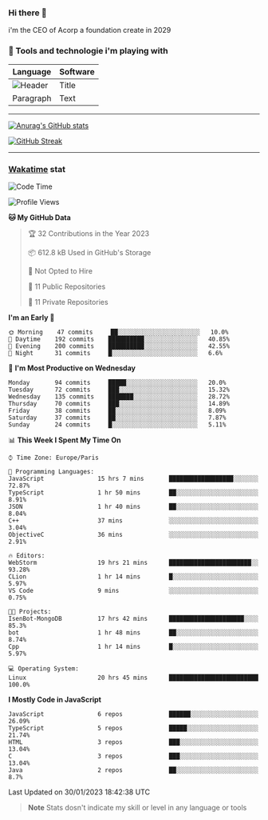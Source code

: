 ### Hi there 👋

i'm the CEO of Acorp a foundation create in 2029  

### 🧰 Tools and technologie i'm playing with

 | Language | Software |
| ----------- | ----------- |
| ![Header](https://img.shields.io/badge/Nuxt3-green&style=for-the-badge&logo=nustjs&logoColor=00DC82) | Title |
| Paragraph | Text |

---

[![Anurag's GitHub stats](https://github-readme-stats.vercel.app/api?username=ackimixs&show_icons=true&theme=github_dark&count_private=true)](https://www.ackimixs.xyz)

[![GitHub Streak](https://github-readme-streak-stats.herokuapp.com?user=Ackimixs&theme=github-dark-blue&date_format=j%20M%5B%20Y%5D&mode=weekly)](https://git.io/streak-stats)

---
 
 ### [Wakatime](https://wakatime.com/) stat

<!--START_SECTION:waka-->
![Code Time](http://img.shields.io/badge/Code%20Time-377%20hrs%2047%20mins-blue)

![Profile Views](http://img.shields.io/badge/Profile%20Views-0-blue)

**🐱 My GitHub Data** 

> 🏆 32 Contributions in the Year 2023
 > 
> 📦 612.8 kB Used in GitHub's Storage 
 > 
> 🚫 Not Opted to Hire
 > 
> 📜 11 Public Repositories 
 > 
> 🔑 11 Private Repositories  
 > 
**I'm an Early 🐤** 

```text
🌞 Morning    47 commits     ██░░░░░░░░░░░░░░░░░░░░░░░   10.0% 
🌆 Daytime    192 commits    ██████████░░░░░░░░░░░░░░░   40.85% 
🌃 Evening    200 commits    ██████████░░░░░░░░░░░░░░░   42.55% 
🌙 Night      31 commits     █░░░░░░░░░░░░░░░░░░░░░░░░   6.6%

```
📅 **I'm Most Productive on Wednesday** 

```text
Monday       94 commits     █████░░░░░░░░░░░░░░░░░░░░   20.0% 
Tuesday      72 commits     ███░░░░░░░░░░░░░░░░░░░░░░   15.32% 
Wednesday    135 commits    ███████░░░░░░░░░░░░░░░░░░   28.72% 
Thursday     70 commits     ███░░░░░░░░░░░░░░░░░░░░░░   14.89% 
Friday       38 commits     ██░░░░░░░░░░░░░░░░░░░░░░░   8.09% 
Saturday     37 commits     ██░░░░░░░░░░░░░░░░░░░░░░░   7.87% 
Sunday       24 commits     █░░░░░░░░░░░░░░░░░░░░░░░░   5.11%

```


📊 **This Week I Spent My Time On** 

```text
⌚︎ Time Zone: Europe/Paris

💬 Programming Languages: 
JavaScript               15 hrs 7 mins       ██████████████████░░░░░░░   72.87% 
TypeScript               1 hr 50 mins        ██░░░░░░░░░░░░░░░░░░░░░░░   8.91% 
JSON                     1 hr 40 mins        ██░░░░░░░░░░░░░░░░░░░░░░░   8.04% 
C++                      37 mins             ░░░░░░░░░░░░░░░░░░░░░░░░░   3.04% 
ObjectiveC               36 mins             ░░░░░░░░░░░░░░░░░░░░░░░░░   2.91%

🔥 Editors: 
WebStorm                 19 hrs 21 mins      ███████████████████████░░   93.28% 
CLion                    1 hr 14 mins        █░░░░░░░░░░░░░░░░░░░░░░░░   5.97% 
VS Code                  9 mins              ░░░░░░░░░░░░░░░░░░░░░░░░░   0.75%

🐱‍💻 Projects: 
IsenBot-MongoDB          17 hrs 42 mins      █████████████████████░░░░   85.3% 
bot                      1 hr 48 mins        ██░░░░░░░░░░░░░░░░░░░░░░░   8.74% 
Cpp                      1 hr 14 mins        █░░░░░░░░░░░░░░░░░░░░░░░░   5.97%

💻 Operating System: 
Linux                    20 hrs 45 mins      █████████████████████████   100.0%

```

**I Mostly Code in JavaScript** 

```text
JavaScript               6 repos             ██████░░░░░░░░░░░░░░░░░░░   26.09% 
TypeScript               5 repos             █████░░░░░░░░░░░░░░░░░░░░   21.74% 
HTML                     3 repos             ███░░░░░░░░░░░░░░░░░░░░░░   13.04% 
C                        3 repos             ███░░░░░░░░░░░░░░░░░░░░░░   13.04% 
Java                     2 repos             ██░░░░░░░░░░░░░░░░░░░░░░░   8.7%

```



 Last Updated on 30/01/2023 18:42:38 UTC
<!--END_SECTION:waka-->

> **Note**
> Stats dosn't indicate my skill or level in any language or tools
